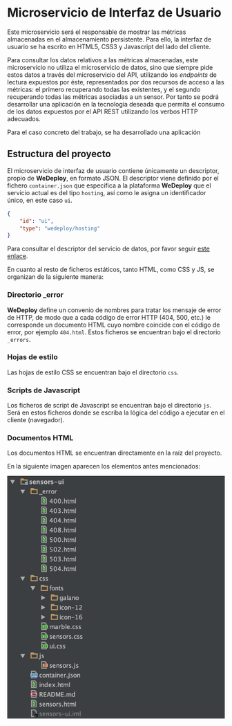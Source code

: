 # Microservicio de Interfaz de Usuario

Este microservicio será el responsable de mostrar las métricas almacenadas en el almacenamiento
persistente. Para ello, la interfaz de usuario se ha escrito en HTML5, CSS3 y Javascript del lado del
cliente.

Para consultar los datos relativos a las métricas almacenadas, este microservicio no utiliza el
microservicio de datos, sino que siempre pide estos datos a través del microservicio del API, utilizando
los *endpoints* de lectura expuestos por éste, representados por dos recursos de acceso a las métricas:
el primero recuperando todas las existentes, y el segundo recuperando todas las métricas asociadas a
un sensor. Por tanto se podrá desarrollar una aplicación en la tecnología deseada que permita el
consumo de los datos expuestos por el API REST utilizando los verbos HTTP adecuados.

Para el caso concreto del trabajo, se ha desarrollado una aplicación 

## Estructura del proyecto

El microservicio de interfaz de usuario contiene únicamente un descriptor, propio de **WeDeploy**, en
formato JSON. El descriptor viene definido por el fichero `container.json` que especifica a la
plataforma **WeDeploy** que el servicio actual es del tipo `hosting`, así como le asigna un identificador
único, en este caso `ui`.

```json
{
	"id": "ui",
	"type": "wedeploy/hosting"
}
```

Para consultar el descriptor del servicio de datos, por favor seguir [este enlace](./container.json).

En cuanto al resto de ficheros estáticos, tanto HTML, como CSS y JS, se organizan de la siguiente manera:

### Directorio _error

**WeDeploy** define un convenio de nombres para tratar los mensaje de error de HTTP, de modo que a
cada código de error HTTP (404, 500, etc.) le corresponde un documento HTML cuyo nombre coincide con
el código de error, por ejemplo `404.html`. Estos ficheros se encuentran bajo el directorio `_errors`.

### Hojas de estilo

Las hojas de estilo CSS se encuentran bajo el directorio `css`.

### Scripts de Javascript

Los ficheros de script de Javascript se encuentran bajo el directorio `js`. Será en estos ficheros
donde se escriba la lógica del código a ejecutar en el cliente (navegador).

### Documentos HTML

Los documentos HTML se encuentran directamente en la raíz del proyecto.

En la siguiente imagen aparecen los elementos antes mencionados:

![Estructura del servicio de datos](../static/ui_project_layout.png)



